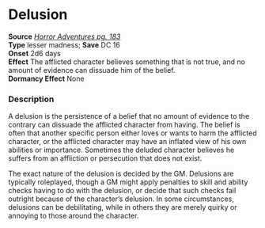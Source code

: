 # Delusion

**Source** [_Horror Adventures pg. 183_](http://paizo.com/products/btpy9n5a?Pathfinder-Roleplaying-Game-Horror-Adventures)  
**Type** lesser madness; **Save** DC 16  
**Onset** 2d6 days  
**Effect** The afflicted character believes something that is not true, and no amount of evidence can dissuade him of the belief.  
**Dormancy Effect** None  

### Description

A delusion is the persistence of a belief that no amount of evidence to the contrary can dissuade the afflicted character from having. The belief is often that another specific person either loves or wants to harm the afflicted character, or the afflicted character may have an inflated view of his own abilities or importance. Sometimes the deluded character believes he suffers from an affliction or persecution that does not exist.  
  
The exact nature of the delusion is decided by the GM. Delusions are typically roleplayed, though a GM might apply penalties to skill and ability checks having to do with the delusion, or decide that such checks fail outright because of the character’s delusion. In some circumstances, delusions can be debilitating, while in others they are merely quirky or annoying to those around the character.